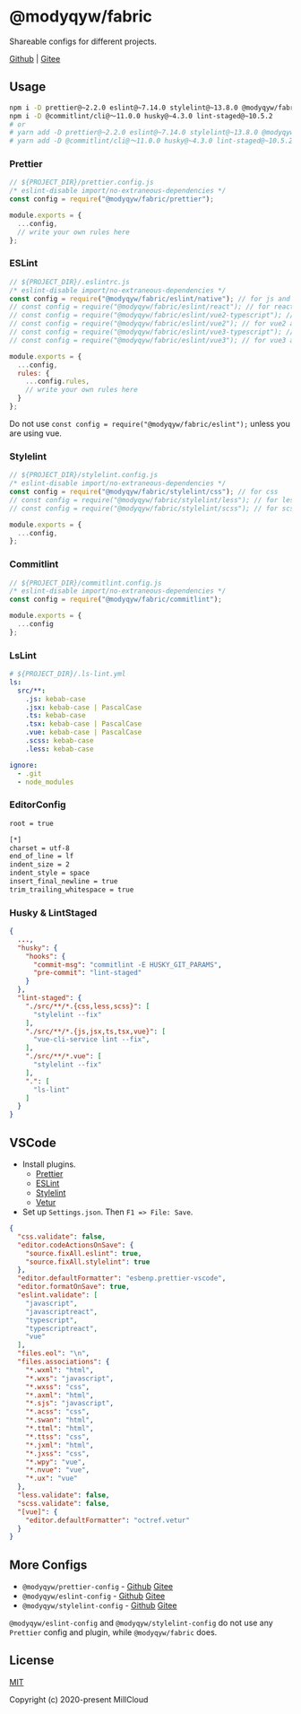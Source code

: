 # @modyqyw/fabric

Shareable configs for different projects.

[Github](https://github.com/MillCloud/fabric#readme) | [Gitee](https://gitee.com/millcloud/fabric#readme)

## Usage

```sh
npm i -D prettier@~2.2.0 eslint@~7.14.0 stylelint@~13.8.0 @modyqyw/fabric@~1.2.0
npm i -D @commitlint/cli@～11.0.0 husky@~4.3.0 lint-staged@~10.5.2
# or
# yarn add -D prettier@~2.2.0 eslint@~7.14.0 stylelint@~13.8.0 @modyqyw/fabric@~1.2.0
# yarn add -D @commitlint/cli@～11.0.0 husky@~4.3.0 lint-staged@~10.5.2
```

### Prettier

```js
// ${PROJECT_DIR}/prettier.config.js
/* eslint-disable import/no-extraneous-dependencies */
const config = require("@modyqyw/fabric/prettier");

module.exports = {
  ...config,
  // write your own rules here
};
```

### ESLint

```js
// ${PROJECT_DIR}/.eslintrc.js
/* eslint-disable import/no-extraneous-dependencies */
const config = require("@modyqyw/fabric/eslint/native"); // for js and ts
// const config = require("@modyqyw/fabric/eslint/react"); // for react, react-native and taro3, with js or ts
// const config = require("@modyqyw/fabric/eslint/vue2-typescript"); // for vue2 and uni-app with ts
// const config = require("@modyqyw/fabric/eslint/vue2"); // for vue2 and uni-app with js
// const config = require("@modyqyw/fabric/eslint/vue3-typescript"); // for vue3 and uni-app with ts
// const config = require("@modyqyw/fabric/eslint/vue3"); // for vue3 and uni-app with js

module.exports = {
  ...config,
  rules: {
    ...config.rules,
    // write your own rules here
  }
};
```

Do not use `const config = require("@modyqyw/fabric/eslint");` unless you are using vue.

### Stylelint

```js
// ${PROJECT_DIR}/stylelint.config.js
/* eslint-disable import/no-extraneous-dependencies */
const config = require("@modyqyw/fabric/stylelint/css"); // for css
// const config = require("@modyqyw/fabric/stylelint/less"); // for less
// const config = require("@modyqyw/fabric/stylelint/scss"); // for scss

module.exports = {
  ...config,
};
```

### Commitlint

```js
// ${PROJECT_DIR}/commitlint.config.js
/* eslint-disable import/no-extraneous-dependencies */
const config = require("@modyqyw/fabric/commitlint");

module.exports = {
  ...config
};
```

### LsLint

```yml
# ${PROJECT_DIR}/.ls-lint.yml
ls:
  src/**:
    .js: kebab-case
    .jsx: kebab-case | PascalCase
    .ts: kebab-case
    .tsx: kebab-case | PascalCase
    .vue: kebab-case | PascalCase
    .scss: kebab-case
    .less: kebab-case

ignore:
  - .git
  - node_modules

```

### EditorConfig

```sh
root = true

[*]
charset = utf-8
end_of_line = lf
indent_size = 2
indent_style = space
insert_final_newline = true
trim_trailing_whitespace = true

```

### Husky & LintStaged

```json
{
  ...,
  "husky": {
    "hooks": {
      "commit-msg": "commitlint -E HUSKY_GIT_PARAMS",
      "pre-commit": "lint-staged"
    }
  },
  "lint-staged": {
    "./src/**/*.{css,less,scss}": [
      "stylelint --fix"
    ],
    "./src/**/*.{js,jsx,ts,tsx,vue}": [
      "vue-cli-service lint --fix",
    ],
    "./src/**/*.vue": [
      "stylelint --fix"
    ],
    ".": [
      "ls-lint"
    ]
  }
}
```

## VSCode

- Install plugins.
  - [Prettier](https://marketplace.visualstudio.com/items?itemName=esbenp.prettier-vscode)
  - [ESLint](https://marketplace.visualstudio.com/items?itemName=dbaeumer.vscode-eslint)
  - [Stylelint](https://marketplace.visualstudio.com/items?itemName=stylelint.vscode-stylelint)
  - [Vetur](https://marketplace.visualstudio.com/items?itemName=octref.vetur)
- Set up `Settings.json`. Then `F1 => File: Save`.

```json
{
  "css.validate": false,
  "editor.codeActionsOnSave": {
    "source.fixAll.eslint": true,
    "source.fixAll.stylelint": true
  },
  "editor.defaultFormatter": "esbenp.prettier-vscode",
  "editor.formatOnSave": true,
  "eslint.validate": [
    "javascript",
    "javascriptreact",
    "typescript",
    "typescriptreact",
    "vue"
  ],
  "files.eol": "\n",
  "files.associations": {
    "*.wxml": "html",
    "*.wxs": "javascript",
    "*.wxss": "css",
    "*.axml": "html",
    "*.sjs": "javascript",
    "*.acss": "css",
    "*.swan": "html",
    "*.ttml": "html",
    "*.ttss": "css",
    "*.jxml": "html",
    "*.jxss": "css",
    "*.wpy": "vue",
    "*.nvue": "vue",
    "*.ux": "vue"
  },
  "less.validate": false,
  "scss.validate": false,
  "[vue]": {
    "editor.defaultFormatter": "octref.vetur"
  }
}
```

## More Configs

- `@modyqyw/prettier-config` - [Github](https://github.com/MillCloud/prettier-config#readme) [Gitee](https://gitee.com/millcloud/prettier-config#readme)
- `@modyqyw/eslint-config` - [Github](https://github.com/MillCloud/eslint-config#readme) [Gitee](https://gitee.com/millcloud/eslint-config#readme)
- `@modyqyw/stylelint-config` - [Github](https://github.com/MillCloud/stylelint-config#readme) [Gitee](https://gitee.com/millcloud/stylelint-config#readme)

`@modyqyw/eslint-config` and `@modyqyw/stylelint-config` do not use any `Prettier` config and plugin, while `@modyqyw/fabric` does.

## License

[MIT](./LICENSE)

Copyright (c) 2020-present MillCloud
